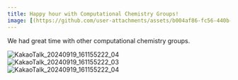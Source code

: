 ```yaml
---
title: Happy hour with Computational Chemistry Groups!
image: [(https://github.com/user-attachments/assets/b004af86-fc56-440b-8df7-a610d4665a68)]
---
```


We had great time with other computational chemistry groups. 

![KakaoTalk_20240919_161155222_04](https://github.com/user-attachments/assets/b004af86-fc56-440b-8df7-a610d4665a68)
![KakaoTalk_20240919_161155222_03](https://github.com/user-attachments/assets/6a51506e-b958-4d04-acb5-85a4a6803f94)
![KakaoTalk_20240919_161155222_04](https://github.com/user-attachments/assets/3fb5ca4a-768e-425f-a094-4d1ef52148d3)
